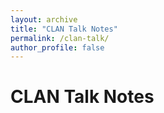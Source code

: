 ```yaml
---
layout: archive
title: "CLAN Talk Notes"
permalink: /clan-talk/
author_profile: false
---
```


# CLAN Talk Notes
